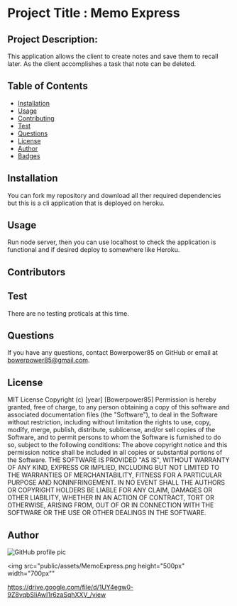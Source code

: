 
  # Project Title : Memo Express
  ## Project Description:
  This application allows the client to create notes and save them to recall later. As the client accomplishes a task that note can be deleted.

  ## Table of Contents
  * [Installation](#installation)
  * [Usage](#usage)
  * [Contributing](#contributing)
  * [Test](#test)
  * [Questions](#questions)
  * [License](#license)
  * [Author](#Author)
  * [Badges](#badges)
  ## Installation
  You can fork my repository and download all ther required dependencies but this is a cli application that is deployed on heroku.
  ## Usage
  Run node server, then you can use localhost to check the application is functional and if desired deploy to somewhere like Heroku.
  ## Contributors
  
  ## Test
  There are no testing proticals at this time.
  ## Questions
  If you have any questions, contact Bowerpower85 on GitHub or email at bowerpower85@gmail.com.
  ## License
  MIT License 
  Copyright (c) [year] [Bowerpower85]
  Permission is hereby granted, free of charge, to any person obtaining a copy
  of this software and associated documentation files (the "Software"), to deal
  in the Software without restriction, including without limitation the rights
  to use, copy, modify, merge, publish, distribute, sublicense, and/or sell
  copies of the Software, and to permit persons to whom the Software is
  furnished to do so, subject to the following conditions:
  The above copyright notice and this permission notice shall be included in all
  copies or substantial portions of the Software.
  THE SOFTWARE IS PROVIDED "AS IS", WITHOUT WARRANTY OF ANY KIND, EXPRESS OR
  IMPLIED, INCLUDING BUT NOT LIMITED TO THE WARRANTIES OF MERCHANTABILITY,
  FITNESS FOR A PARTICULAR PURPOSE AND NONINFRINGEMENT. IN NO EVENT SHALL THE
  AUTHORS OR COPYRIGHT HOLDERS BE LIABLE FOR ANY CLAIM, DAMAGES OR OTHER
  LIABILITY, WHETHER IN AN ACTION OF CONTRACT, TORT OR OTHERWISE, ARISING FROM,
  OUT OF OR IN CONNECTION WITH THE SOFTWARE OR THE USE OR OTHER DEALINGS IN THE
  SOFTWARE.
  ## Author
  ![GitHub profile pic](https://avatars0.githubusercontent.com/u/56975398?v=4)
  
  <img src="public/assets/MemoExpress.png height="500px" width="700px""
  
  https://drive.google.com/file/d/1UY4egw0-9Z8vqbSIiAwI1r6zaSqhXXV_/view
